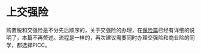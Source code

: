 # 上交强险

购置税和交强险是不分先后顺序的，关于交强险的办理，在[保险篇](../insurance/tci)已经有详细的说明了，本篇不再赘述。流程是一样的，再次建议需要同时办理交强险和商业险的同学，都选择PICC。

